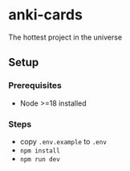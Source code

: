 # anki-cards

The hottest project in the universe

## Setup

### Prerequisites

- Node >=18 installed

### Steps

- copy `.env.example` to `.env`
- `npm install`
- `npm run dev`
